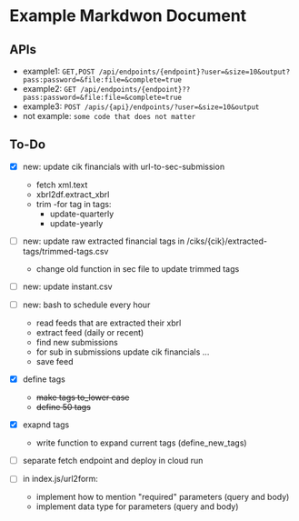 # Example Markdwon Document

## APIs
- example1: `GET,POST /api/endpoints/{endpoint}?user=&size=10&output?pass:password=&file:file=&complete=true`
- example2: `GET /api/endpoints/{endpoint}??pass:password=&file:file=&complete=true`
- example3: `POST /apis/{api}/endpoints/?user=&size=10&output`
- not example: `some code that does not matter`


## To-Do
- [x] new: update cik financials with url-to-sec-submission
    - fetch xml.text
    - xbrl2df.extract_xbrl
    - trim
    -for tag in tags:
        - update-quarterly
        - update-yearly

- [ ] new: update raw extracted financial tags in /ciks/{cik}/extracted-tags/trimmed-tags.csv
    - change old function in sec file to update trimmed tags

- [ ] new: update instant.csv

- [ ] new: bash to schedule every hour
    - read feeds that are extracted their xbrl
    - extract feed (daily or recent) 
    - find new submissions
    - for sub in submissions
        update cik financials ...
    - save feed

- [x] define tags
    - ~~make tags to_lower case~~
    - ~~define 50 tags~~

- [x] exapnd tags
    - write function to expand current tags (define_new_tags)

- [ ] separate fetch endpoint and deploy in cloud run

- [ ] in index.js/url2form:
    - implement how to mention "required" parameters (query and body)
    - implement data type for parameters (query and body) 


